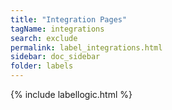 ```yaml
---
title: "Integration Pages"
tagName: integrations
search: exclude
permalink: label_integrations.html
sidebar: doc_sidebar
folder: labels
---
```

{% include labellogic.html %}


